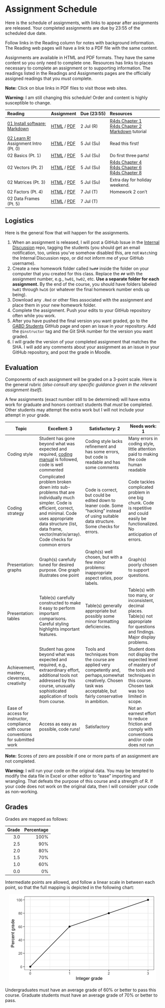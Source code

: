Assignment Schedule
================

Here is the schedule of assignments, with links to appear after
assignments are released. Your completed assignments are due by 23:55 of
the scheduled due date.

Follow links in the Reading column for notes with background
information. The Reading web pages will have a link to a PDF file with
the same content.

Assignments are available in HTML and PDF formats. They have the same
content so you only need to complete one. Resources has links to places
necessary to complete an assignment or to supporting information. The
readings listed in the Readings and Assignments pages are the officially
assigned readings that you *must* complete.

**Note:** Click on blue links in PDF files to visit those web sites.

**Warning:** I am still changing this schedule\! Order and content is
highly susceptible to
change.

| Reading                                                              | Assignment                                                                | Due (23:55) | Resources                                                                                                                                                                                              |
| :------------------------------------------------------------------- | :------------------------------------------------------------------------ | :---------- | :----------------------------------------------------------------------------------------------------------------------------------------------------------------------------------------------------- |
| [01 Install software;<br/> Markdown](../notes/notes01.html)          | [HTML](hw01/hw01.html) / [PDF](hw01/hw01.pdf)                             | 2 Jul (R)   | [R4ds Chapter 1](https://r4ds.had.co.nz/introduction.html)<br/> [R4ds Chapter 2](http://r4ds.had.co.nz/communicate-intro.html)<br/> [Markdown](https://commonmark.org/help/tutorial/) tutorial         |
| [02 Learn R\!](../notes/notes02.html) <br/> Assignment Intro (Pt. 0) | [HTML](hw02/00_intro.html) / [PDF](hw02/00_intro.pdf)                     | 5 Jul (Su)  | Read this first\!                                                                                                                                                                                      |
| 02 Basics (Pt. 1)                                                    | [HTML](hw02/01_intro_to_basics.html) / [PDF](hw02/01_intro_to_basics.pdf) | 5 Jul (Su)  | Do first three parts\!                                                                                                                                                                                 |
| 02 Vectors (Pt. 2)                                                   | [HTML](hw02/02_vectors.html) / [PDF](hw02/02_vetors.pdf)                  | 5 Jul (Su)  | [R4ds Chapter 4](https://r4ds.had.co.nz/workflow-basics.html)<br/> [R4ds Chapter 6](https://r4ds.had.co.nz/workflow-scripts.html)<br/> [R4ds Chapter 8](https://r4ds.had.co.nz/workflow-projects.html) |
| 02 Matrices (Pt. 3)                                                  | [HTML](hw02/03_matrices.html) / [PDF](hw02/03_matrices.pdf)               | 5 Jul (Su)  | Extra day for holiday weekend.                                                                                                                                                                         |
| 02 Factors (Pt. 4)                                                   | [HTML](hw02/04_factors.html) / [PDF](hw02/04_factors.pdf)                 | 7 Jul (T)   | Homework 2 con’t                                                                                                                                                                                       |
| 02 Data Frames (Pt. 5)                                               | [HTML](hw02/05_data_frames.html) / [PDF](hw02/05_data_frames.pdf)         | 7 Jul (T)   |                                                                                                                                                                                                        |

<!--
| 02 Lists (Pt. 6) | [HTML](hw02/06_lists.html) / [PDF](hw02/06_lists.pdf) |  7 Jul (T)  |  | 
| [03 R Studio<br/>R Markdown<br/>Git and GitHub](../notes/notes03.html) | [HTML](hw03/hw03.html) / [PDF](hw03/hw03.pdf) |  23 Dec (Su) | [R4ds Chapter 4](http://r4ds.had.co.nz/workflow-basics.html) (review)<br/>[R4ds Chapter 26](http://r4ds.had.co.nz/communicate-intro.html)<br/>[R4ds Chapter 27](http://r4ds.had.co.nz/r-markdown.html)<br/>[R4ds Chapter 29](http://r4ds.had.co.nz/r-markdown-formats.html), sect 1-3<br/> [R Markdown tutorial](https://rmarkdown.rstudio.com/lesson-1.html)<br/> [GitHub Tutorial](https://guides.github.com/activities/hello-world/) |
| [04 Data Visualization](../notes/notes04.html) | [HTML](hw04/hw04.html) / [PDF](hw04/hw04.pdf) |  26 Dec (W) | [R4ds Chapter 3](https://r4ds.had.co.nz/data-visualisation.html) |
| [05 Importing and Wrangling I](../notes/notes05.html) | [HTML](hw05/hw05.html) / [PDF](hw05/hw05.pdf) |  28 Dec (F) | [R4ds Chapter 10](https://r4ds.had.co.nz/tibbles.html), sections 1-3.<br/> [R4ds Chapter 11](https://r4ds.had.co.nz/data-import.html), sections 1-2, 5<br/> [R4ds Chapter 18](https://r4ds.had.co.nz/pipes.html), sections 1-3<br/> [R4ds Chapter 12](https://r4ds.had.co.nz/tidy-data.html) sections 1-3, 7<br/> [R4ds Chapter 5](https://r4ds.had.co.nz/transform.html) sections 1-4<br/> [Data Import](https://github.com/rstudio/cheatsheets/raw/master/data-import.pdf) cheatsheet<br/>[Data Transformation](https://github.com/rstudio/cheatsheets/raw/master/data-transformation.pdf) cheatsheet |
| [06  Wrangling II](../notes/notes06.html) | [HTML](hw06/hw06.html) / [PDF](hw06/hw06.pdf) |  30 Dec (Su) | [R4ds Chapter 5](https://r4ds.had.co.nz/transform.html)<br/> [Tidyverse Style Guide](https://style.tidyverse.org) |
| [07 Data Visualization](../notes/notes07.html)  | [HTML](hw07/hw07.html) / [PDF](hw07/hw07.pdf) |  04 Jan (F) | [Zuur et al.](https://besjournals.onlinelibrary.wiley.com/doi/10.1111/j.2041-210X.2009.00001.x) (required!) <br/> [Look at Data](https://socviz.co/lookatdata.html#lookatdata) <br/> [Visualizing distributions](https://serialmentor.com/dataviz/boxplots-violins.html#boxplots-violins-vertical) <br/> [Cleveland dot plots](https://www.perceptualedge.com/articles/b-eye/dot_plots.pdf) <br/> [Scatter plots](https://serialmentor.com/dataviz/visualizing-associations.html#associations-scatterplots) |
| [08 Dates](../notes/notes08.html) | [HTML](hw08/hw08.html) / [PDF](hw08/hw08.pdf) |  06 Jan (Su) | [R4ds Chapter 16](https://r4ds.had.co.nz/dates-and-times.html)<br/> [Lubridate cheatsheet](https://github.com/rstudio/cheatsheets/raw/master/lubridate.pdf) |
| [09 Strings and things](../notes/notes09.html) | [HTML](hw09/hw09.html) / [PDF](hw09/hw09.pdf) |  07 Jan (W) | See notes and assignment. |
| [10 Maps](../notes/notes10.html) | [HTML](hw10/hw10.html) / [PDF](hw10/hw10.pdf) | 11 Jan (F) |  |
<!--
| 11 Maps | HTML / PDF | 11 Jan (F) | |
-->

## Logistics

Here is the general flow that will happen for the assignments.

1.  When an assignment is released, I will post a GitHub Issue in the
    [Internal
    Discussion](https://github.com/semo-gabd/internal_discussion) repo,
    tagging the students (you should get an email notification, too,
    unless you’ve somehow disabled this, are not `Watch`ing the Internal
    Discussion repo, or did not inform me of your GitHub username).
2.  Create a new homework folder called `hw##` inside the folder on your
    computer that you created for this class. Replace the `##` with the
    assignment number, e.g., `hw01`, `hw02`, etc. **Use a separate
    folder for each assignment.** By the end of the course, you should
    have folders labeled `hw01` through `hw16` (or whatever the final
    homework number ends up being).
3.  Download any `.Rmd` or other files associated with the assignment
    and place them in your new homework folder.
4.  Complete the assignment. Push your edits to your GitHub repository
    often while you work.
5.  After you have pushed the final version you want graded, go to the
    [GABD Students](https://github.com/gabd-students) GitHub page and
    open an issue in *your* repository. Add the `@instructor` tag and
    the Git SHA number for the version you want graded.
6.  I will grade the version of your completed assignment that matches
    the SHA. I will add any comments about your assignment as an issue
    in your GitHub repository, and post the grade in Moodle.

## Evaluation

Components of each assignment will be graded on a 3-point scale. Here is
the general rubric *(also consult any specific guidance given in the
relevant assignment itself).*

A few assignments (exact number still to be determined) will have extra
work for graduate and honors contract students that *must* be completed.
Other students may attempt the extra work but I will not include your
attempt in your
grade.

| Topic                                                                                | Excellent: 3                                                                                                                                                                                                                               | Satisfactory: 2                                                                                                                                                      | Needs work: 1                                                                                                                            |
| ------------------------------------------------------------------------------------ | ------------------------------------------------------------------------------------------------------------------------------------------------------------------------------------------------------------------------------------------ | -------------------------------------------------------------------------------------------------------------------------------------------------------------------- | ---------------------------------------------------------------------------------------------------------------------------------------- |
| Coding style                                                                         | Student has gone beyond what was expected and required, [coding manual](https://style.tidyverse.org) is followed, code is well commented                                                                                                   | Coding style lacks refinement and has some errors, but code is readable and has some comments                                                                        | Many errors in coding style, little attention paid to making the code human readable                                                     |
| Coding strategy                                                                      | Complicated problem broken down into sub-problems that are individually much simpler. Code is efficient, correct, and minimal. Code uses appropriate data structure (list, data frame, vector/matrix/array). Code checks for common errors | Code is correct, but could be edited down to leaner code. Some “hacking” instead of using suitable data structure. Some checks for errors.                           | Code tackles complicated problem in one big chunk. Code is repetitive and could easily be functionalized. No anticipation of errors.     |
| Presentation: graphs                                                                 | Graph(s) carefully tuned for desired purpose. One graph illustrates one point                                                                                                                                                              | Graph(s) well chosen, but with a few minor problems: inappropriate aspect ratios, poor labels.                                                                       | Graph(s) poorly chosen to support questions.                                                                                             |
| Presentation: tables                                                                 | Table(s) carefully constructed to make it easy to perform important comparisons. Careful styling highlights important features.                                                                                                            | Table(s) generally appropriate but possibly some minor formatting deficiencies.                                                                                      | Table(s) with too many, or inconsistent, decimal places. Table(s) not appropriate for questions and findings. Major display problems.    |
| Achievement, mastery, cleverness, creativity                                         | Student has gone beyond what was expected and required, e.g., extraordinary effort, additional tools not addressed by this course, unusually sophisticated application of tools from course.                                               | Tools and techniques from the course are applied very competently and, perhaps,somewhat creatively. Chosen task was acceptable, but fairly conservative in ambition. | Student does not display the expected level of mastery of the tools and techniques in this course. Chosen task was too limited in scope. |
| Ease of access for instructor, compliance with course conventions for submitted work | Access as easy as possible, code runs\!                                                                                                                                                                                                    | Satisfactory                                                                                                                                                         | Not an earnest effort to reduce friction and comply with conventions and/or code does not run                                            |

**Note:** Scores of zero are possible if one or more parts of an
assignment are not completed.

**Warning:** I will run your code on the original data. You may be
tempted to modify the data file in Excel or other editor to “ease”
importing and wrangling. That defeats the purpose of this course and a
strength of R. If your code does not work on the original data, then I
will consider your code as non-working.

## Grades

Grades are mapped as follows:

| Grade | Percentage |
| ----: | ---------: |
|   3.0 |       100% |
|   2.5 |        90% |
|   2.0 |        80% |
|   1.5 |        70% |
|   1.0 |        60% |
|   0.0 |         0% |

Intermediate points are allowed, and follow a linear scale in between
each point, so that the full mapping is depicted in the following
chart:

<img src="README_files/figure-gfm/unnamed-chunk-1-1.png" style="display: block; margin: auto;" />

Undergraduates must have an average grade of 60% or better to pass this
course. Graduate students must have an average grade of 70% or better to
pass.
